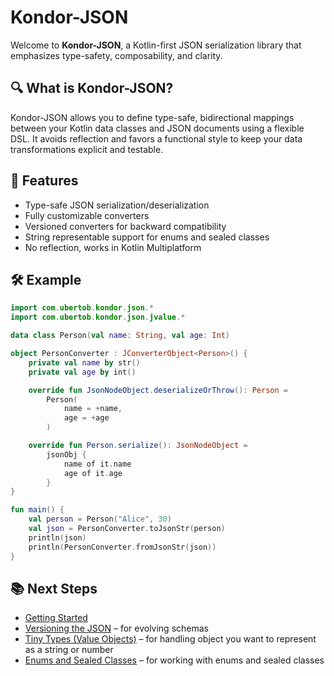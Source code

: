 # Kondor-JSON

Welcome to **Kondor-JSON**, a Kotlin-first JSON serialization library that emphasizes type-safety, composability, and clarity.

## 🔍 What is Kondor-JSON?

Kondor-JSON allows you to define type-safe, bidirectional mappings between your Kotlin data classes and JSON documents using a flexible DSL. It avoids reflection and favors a functional style to keep your data transformations explicit and testable.

## 🚀 Features
- Type-safe JSON serialization/deserialization
- Fully customizable converters
- Versioned converters for backward compatibility
- String representable support for enums and sealed classes
- No reflection, works in Kotlin Multiplatform

## 🛠️ Example

```kotlin
import com.ubertob.kondor.json.*
import com.ubertob.kondor.json.jvalue.*

data class Person(val name: String, val age: Int)

object PersonConverter : JConverterObject<Person>() {
    private val name by str()
    private val age by int()

    override fun JsonNodeObject.deserializeOrThrow(): Person =
        Person(
            name = +name,
            age = +age
        )

    override fun Person.serialize(): JsonNodeObject =
        jsonObj {
            name of it.name
            age of it.age
        }
}

fun main() {
    val person = Person("Alice", 30)
    val json = PersonConverter.toJsonStr(person)
    println(json)
    println(PersonConverter.fromJsonStr(json))
}
```

## 📚 Next Steps
- [Getting Started](getting-started.md)
- [Versioning the JSON](versioned-converter.md) – for evolving schemas
- [Tiny Types (Value Objects)](tiny-types.md) – for handling object you want to represent as a string or number
- [Enums and Sealed Classes](enums-and-sealed.md) – for working with enums and sealed classes
